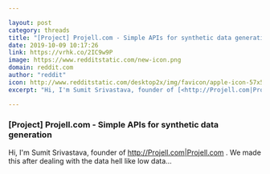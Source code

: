 ```yaml
---

layout: post
category: threads
title: "[Project] Projell.com - Simple APIs for synthetic data generation"
date: 2019-10-09 10:17:26
link: https://vrhk.co/2IC9w9P
image: https://www.redditstatic.com/new-icon.png
domain: reddit.com
author: "reddit"
icon: http://www.redditstatic.com/desktop2x/img/favicon/apple-icon-57x57.png
excerpt: "Hi, I'm Sumit Srivastava, founder of [<http://Projell.com|Projell.com>](<https://Projell.com>) . We made this after dealing with the data hell like low data..."

---
```


### [Project] Projell.com - Simple APIs for synthetic data generation

Hi, I'm Sumit Srivastava, founder of [<http://Projell.com|Projell.com>](<https://Projell.com>) . We made this after dealing with the data hell like low data...